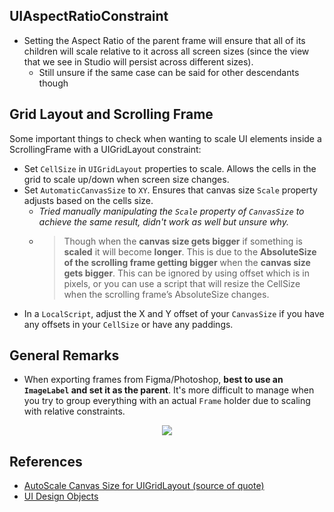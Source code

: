 ## UIAspectRatioConstraint
- Setting the Aspect Ratio of the parent frame will ensure that all of its children will scale relative to it across all screen sizes (since the view that we see in Studio will persist across different sizes).
  - Still unsure if the same case can be said for other descendants though

## Grid Layout and Scrolling Frame

Some important things to check when wanting to scale UI elements inside a ScrollingFrame with a UIGridLayout constraint:
- Set `CellSize` in `UIGridLayout` properties to scale. Allows the cells in the grid to scale up/down when screen size changes.
- Set `AutomaticCanvasSize` to `XY`. Ensures that canvas size `Scale` property adjusts based on the cells size. 
  - _Tried manually manipulating the `Scale` property of `CanvasSize` to achieve the same result, didn't work as well but unsure why._
  - > Though when the **canvas size gets bigger** if something is **scaled** it will become **longer**. This is due to the **AbsoluteSize of the scrolling frame getting bigger** when the **canvas size gets bigger**. This can be ignored by using offset which is in pixels, or you can use a script that will resize the CellSize when the scrolling frame’s AbsoluteSize changes.
- In a `LocalScript`, adjust the X and Y offset of your `CanvasSize` if you have any offsets in your `CellSize` or have any paddings.

## General Remarks
- When exporting frames from Figma/Photoshop, **best to use an `ImageLabel` and set it as the parent**. It's more difficult to manage when you try to group everything with an actual `Frame` holder due to scaling with relative constraints.

<p align="center">
  <img src="https://user-images.githubusercontent.com/59037332/179273971-6a192825-40cd-4331-b119-2e3ea896b81b.png">
</p>

## References
- [AutoScale Canvas Size for UIGridLayout (source of quote)](https://devforum.roblox.com/t/how-do-i-auto-scale-canvas-size-for-a-uigridlayout/1465332)
- [UI Design Objects](https://devforum.roblox.com/t/ui-design-objects-tips/613948)
